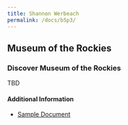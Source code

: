 ```yaml
---
title: Shannon Werbeach
permalink: /docs/b5p3/
---
```


## Museum of the Rockies

### Discover Museum of the Rockies
TBD

#### Additional Information
 - [Sample Document](../wednesday/breakout7/documents/b1p1d1.pdf)